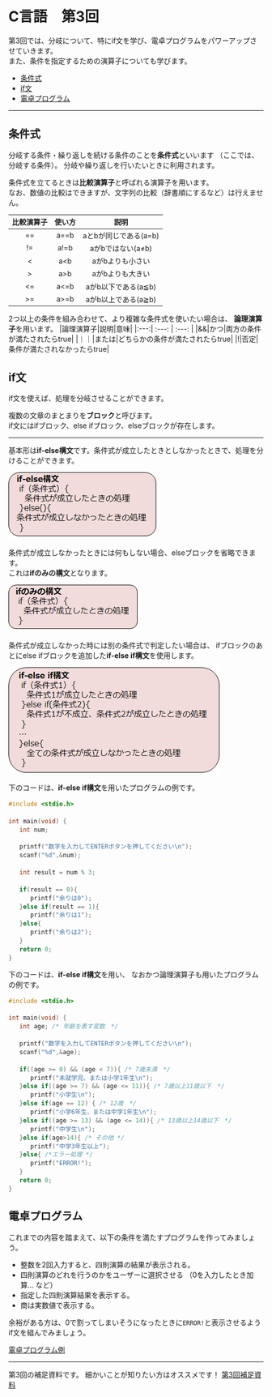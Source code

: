 # C言語　第3回　
第3回では、分岐について、特にif文を学び、電卓プログラムをパワーアップさせていきます。  
また、条件を指定するための演算子についても学びます。
     
  - [条件式](#条件式)  
  - [if文](#if文)
  - [電卓プログラム](#電卓プログラム)

--------------------------------
  
## 条件式
分岐する条件・繰り返しを続ける条件のことを**条件式**といいます  （ここでは、分岐する条件）。
分岐や繰り返しを行いたいときに利用されます。  

条件式を立てるときは**比較演算子**と呼ばれる演算子を用います。  
なお、数値の比較はできますが、文字列の比較（辞書順にするなど）は行えません。  

|比較演算子|使い方|説明|
|:---:| :---: | :---: |
|==|a==b|aとbが同じである(a=b)|
|!=|a!=b|aがbではない(a≠b)|
|<|a<b|aがbよりも小さい|
|>|a>b|aがbよりも大きい|
|<=|a<=b|aがb以下である(a≦b)|
|>=|a>=b|aがb以上である(a≧b)|

2つ以上の条件を組み合わせて、より複雑な条件式を使いたい場合は、  **論理演算子**を用います。
|論理演算子|説明|意味|
|:---:| :---: | :---: |
|&&|かつ|両方の条件が満たされたらtrue|
|｜｜|または|どちらかの条件が満たされたらtrue|
|!|否定|条件が満たされなかったらtrue|

## if文  
if文を使えば、処理を分岐させることができます。

複数の文章のまとまりを**ブロック**と呼びます。  
if文にはifブロック、else ifブロック、elseブロックが存在します。  

---
基本形は**if-else構文**です。条件式が成立したときとしなかったときで、処理を分けることができます。  

![](./img/pc_03_1.png)

条件式が成立しなかったときには何もしない場合、elseブロックを省略できます。  
これは**ifのみの構文**となります。  

![](./img/pc_03_2.png)

条件式が成立しなかった時には別の条件式で判定したい場合は、
ifブロックのあとにelse ifブロックを追加した**if-else if構文**を使用します。  

![](./img/pc_03_3.png)

下のコードは、**if-else if構文**を用いたプログラムの例です。  
``` C
#include <stdio.h>

int main(void) {
   int num;

   printf("数字を入力してENTERボタンを押してください\n");
   scanf("%d",&num);

   int result = num % 3;
	
   if(result == 0){
      printf("余りは0");
   }else if(result == 1){
      printf("余りは1");
   }else{
      printf("余りは2");
   }
   return 0;
}
```

下のコードは、**if-else if構文**を用い、  なおかつ論理演算子も用いたプログラムの例です。  
``` C
#include <stdio.h>

int main(void) {
   int age; /* 年齢を表す変数　*/

   printf("数字を入力してENTERボタンを押してください\n");
   scanf("%d",&age);
	
   if((age >= 0) && (age < 7)){ /* 7歳未満　*/
      printf("未就学児、または小学1年生\n");
   }else if((age >= 7) && (age <= 11)){ /* 7歳以上11歳以下　*/
      printf("小学生\n");
   }else if(age == 12) { /* 12歳　*/
      printf("小学6年生、または中学1年生\n");
   }else if((age >= 13) && (age <= 14)){ /* 13歳以上14歳以下　*/
      printf("中学生\n");
   }else if(age>14){ /* その他 */
      printf("中学3年生以上");
   }else{ /*エラー処理 */
      printf("ERROR!");
   }
   return 0;
}
```    

## 電卓プログラム
これまでの内容を踏まえて、以下の条件を満たすプログラムを作ってみましょう。  

- 整数を2回入力すると、四則演算の結果が表示される。  
- 四則演算のどれを行うのかをユーザーに選択させる  （0を入力したとき加算… など）  
- 指定した四則演算結果を表示する。  
- 商は実数値で表示する。    

余裕がある方は、0で割ってしまいそうになったときに`ERROR!`と表示させるようif文を組んでみましょう。

[電卓プログラム例](pc_03_1_code.md)

-----------------------------------
  第3回の補足資料です。
 細かいことが知りたい方はオススメです！
  [第3回補足資料](pc_03+.md) 